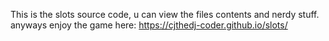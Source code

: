 This is the slots source code, u can view the files contents and nerdy stuff. anyways enjoy the game here: 
https://cjthedj-coder.github.io/slots/
